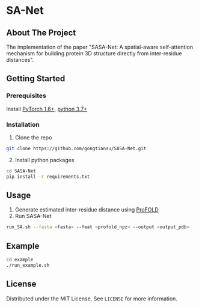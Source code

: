 # SA-Net
## About The Project

The implementation of the paper "SASA-Net: A spatial-aware self-attention mechanism for building protein 3D structure directly from inter-residue distances".

## Getting Started
### Prerequisites
Install [PyTorch 1.6+](https://pytorch.org/),
[python
3.7+](https://www.python.org/downloads/)

### Installation

1. Clone the repo
```sh
git clone https://github.com/gongtiansu/SASA-Net.git
```

2. Install python packages
```sh
cd SASA-Net
pip install -r requirements.txt
```

## Usage
1. Generate estimated inter-residue distance using [ProFOLD](https://github.com/fusong-ju/ProFOLD)
2. Run SASA-Net
```sh
run_SA.sh --fasta <fasta> --feat <profold_npz> --output <output_pdb>
```

## Example
```sh
cd example
./run_example.sh
```

## License
Distributed under the MIT License. See `LICENSE` for more information.
